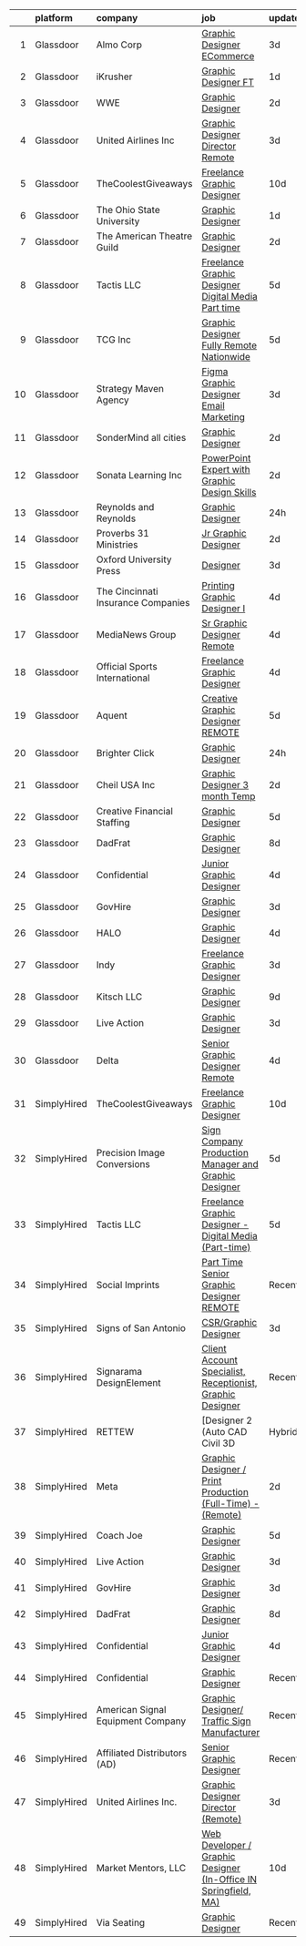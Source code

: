 

|    | platform    | company                            | job                                                                                                                                                                                                                                                                                                                                                                                                                                                                                                                                                                                                                                                                                                                                                                                                                                                                                                    | update_time   | location          |
|---:|:------------|:-----------------------------------|:-------------------------------------------------------------------------------------------------------------------------------------------------------------------------------------------------------------------------------------------------------------------------------------------------------------------------------------------------------------------------------------------------------------------------------------------------------------------------------------------------------------------------------------------------------------------------------------------------------------------------------------------------------------------------------------------------------------------------------------------------------------------------------------------------------------------------------------------------------------------------------------------------------|:--------------|:------------------|
|  1 | Glassdoor   | Almo Corp                          | [Graphic Designer   ECommerce](https://www.glassdoor.com/partner/jobListing.htm?pos=119&ao=1136043&s=58&guid=00000183309282efbf734ffc6b00e492&src=GD_JOB_AD&t=SR&vt=w&ea=1&cs=1_4bd82178&cb=1662967252924&jobListingId=1008126897105&jrtk=3-0-1gco950ohjc8k801-1gco950p3grhv800-0e302ce1e6de86d5-)                                                                                                                                                                                                                                                                                                                                                                                                                                                                                                                                                                                                     | 3d            | Remote            |
|  2 | Glassdoor   | iKrusher                           | [Graphic Designer  FT ](https://www.glassdoor.com/partner/jobListing.htm?pos=127&ao=1136043&s=58&guid=00000183309282efbf734ffc6b00e492&src=GD_JOB_AD&t=SR&vt=w&ea=1&cs=1_e920cce0&cb=1662967252924&jobListingId=1008130680514&jrtk=3-0-1gco950ohjc8k801-1gco950p3grhv800-c3f20e60e0bba698-)                                                                                                                                                                                                                                                                                                                                                                                                                                                                                                                                                                                                            | 1d            | Arcadia, CA       |
|  3 | Glassdoor   | WWE                                | [Graphic Designer](https://www.glassdoor.com/partner/jobListing.htm?pos=120&ao=1136043&s=58&guid=00000183309282efbf734ffc6b00e492&src=GD_JOB_AD&t=SR&vt=w&cs=1_3f42b5ac&cb=1662967252924&jobListingId=1008129766593&jrtk=3-0-1gco950ohjc8k801-1gco950p3grhv800-34daa4a4c1f50bd1-)                                                                                                                                                                                                                                                                                                                                                                                                                                                                                                                                                                                                                      | 2d            | Stamford, CT      |
|  4 | Glassdoor   | United Airlines Inc                | [Graphic Designer Director  Remote ](https://www.glassdoor.com/partner/jobListing.htm?pos=129&ao=1136043&s=58&guid=00000183309282efbf734ffc6b00e492&src=GD_JOB_AD&t=SR&vt=w&ea=1&cs=1_f30040d7&cb=1662967252925&jobListingId=1008126785688&jrtk=3-0-1gco950ohjc8k801-1gco950p3grhv800-61dac0214bc1aa61-)                                                                                                                                                                                                                                                                                                                                                                                                                                                                                                                                                                                               | 3d            | Albuquerque, NM   |
|  5 | Glassdoor   | TheCoolestGiveaways                | [Freelance Graphic Designer](https://www.glassdoor.com/partner/jobListing.htm?pos=104&ao=1136043&s=58&guid=00000183309282efbf734ffc6b00e492&src=GD_JOB_AD&t=SR&vt=w&ea=1&cs=1_dc3e471c&cb=1662967252923&jobListingId=1008112220205&jrtk=3-0-1gco950ohjc8k801-1gco950p3grhv800-eb74c74bdc3c100c-)                                                                                                                                                                                                                                                                                                                                                                                                                                                                                                                                                                                                       | 10d           | Remote            |
|  6 | Glassdoor   | The Ohio State University          | [Graphic Designer](https://www.glassdoor.com/partner/jobListing.htm?pos=114&ao=1136043&s=58&guid=00000183309282efbf734ffc6b00e492&src=GD_JOB_AD&t=SR&vt=w&cs=1_ee7c6b27&cb=1662967252923&jobListingId=1008130675261&jrtk=3-0-1gco950ohjc8k801-1gco950p3grhv800-06acaef02a608b48-)                                                                                                                                                                                                                                                                                                                                                                                                                                                                                                                                                                                                                      | 1d            | Columbus, OH      |
|  7 | Glassdoor   | The American Theatre Guild         | [Graphic Designer](https://www.glassdoor.com/partner/jobListing.htm?pos=121&ao=1136043&s=58&guid=00000183309282efbf734ffc6b00e492&src=GD_JOB_AD&t=SR&vt=w&ea=1&cs=1_e85b1677&cb=1662967252924&jobListingId=1008129769618&jrtk=3-0-1gco950ohjc8k801-1gco950p3grhv800-6732b8feaf8dfaac-)                                                                                                                                                                                                                                                                                                                                                                                                                                                                                                                                                                                                                 | 2d            | Remote            |
|  8 | Glassdoor   | Tactis LLC                         | [Freelance Graphic Designer   Digital Media  Part time ](https://www.glassdoor.com/partner/jobListing.htm?pos=122&ao=1136043&s=58&guid=00000183309282efbf734ffc6b00e492&src=GD_JOB_AD&t=SR&vt=w&ea=1&cs=1_3c5c15f7&cb=1662967252924&jobListingId=1008120800389&jrtk=3-0-1gco950ohjc8k801-1gco950p3grhv800-025c28264acae00c-)                                                                                                                                                                                                                                                                                                                                                                                                                                                                                                                                                                           | 5d            | Remote            |
|  9 | Glassdoor   | TCG  Inc                           | [Graphic Designer  Fully Remote  Nationwide ](https://www.glassdoor.com/partner/jobListing.htm?pos=123&ao=1136043&s=58&guid=00000183309282efbf734ffc6b00e492&src=GD_JOB_AD&t=SR&vt=w&ea=1&cs=1_63144f2b&cb=1662967252924&jobListingId=1008121486852&jrtk=3-0-1gco950ohjc8k801-1gco950p3grhv800-5c16f51c8a98395e-)                                                                                                                                                                                                                                                                                                                                                                                                                                                                                                                                                                                      | 5d            | Remote            |
| 10 | Glassdoor   | Strategy Maven Agency              | [Figma Graphic Designer  Email Marketing ](https://www.glassdoor.com/partner/jobListing.htm?pos=116&ao=1136043&s=58&guid=00000183309282efbf734ffc6b00e492&src=GD_JOB_AD&t=SR&vt=w&ea=1&cs=1_4b52f51a&cb=1662967252924&jobListingId=1008126072724&jrtk=3-0-1gco950ohjc8k801-1gco950p3grhv800-a9954ce578886669-)                                                                                                                                                                                                                                                                                                                                                                                                                                                                                                                                                                                         | 3d            | Remote            |
| 11 | Glassdoor   | SonderMind  all cities             | [Graphic Designer](https://www.glassdoor.com/partner/jobListing.htm?pos=113&ao=1136043&s=58&guid=00000183309282efbf734ffc6b00e492&src=GD_JOB_AD&t=SR&vt=w&cs=1_e6851820&cb=1662967252923&jobListingId=1008129404611&jrtk=3-0-1gco950ohjc8k801-1gco950p3grhv800-3ee632c2e5c4566d-)                                                                                                                                                                                                                                                                                                                                                                                                                                                                                                                                                                                                                      | 2d            | Denver, CO        |
| 12 | Glassdoor   | Sonata Learning  Inc               | [PowerPoint Expert with Graphic Design Skills](https://www.glassdoor.com/partner/jobListing.htm?pos=112&ao=1136043&s=58&guid=00000183309282efbf734ffc6b00e492&src=GD_JOB_AD&t=SR&vt=w&ea=1&cs=1_5aedee68&cb=1662967252923&jobListingId=1008129034862&jrtk=3-0-1gco950ohjc8k801-1gco950p3grhv800-7e7ae7d575504924-)                                                                                                                                                                                                                                                                                                                                                                                                                                                                                                                                                                                     | 2d            | Remote            |
| 13 | Glassdoor   | Reynolds and Reynolds              | [Graphic Designer](https://www.glassdoor.com/partner/jobListing.htm?pos=124&ao=1136043&s=58&guid=00000183309282efbf734ffc6b00e492&src=GD_JOB_AD&t=SR&vt=w&cs=1_ac0fb720&cb=1662967252924&jobListingId=1008131594101&jrtk=3-0-1gco950ohjc8k801-1gco950p3grhv800-ca704e8f840a9b71-)                                                                                                                                                                                                                                                                                                                                                                                                                                                                                                                                                                                                                      | 24h           | Celina, OH        |
| 14 | Glassdoor   | Proverbs 31 Ministries             | [Jr  Graphic Designer](https://www.glassdoor.com/partner/jobListing.htm?pos=115&ao=1136043&s=58&guid=00000183309282efbf734ffc6b00e492&src=GD_JOB_AD&t=SR&vt=w&ea=1&cs=1_46d0bea4&cb=1662967252924&jobListingId=1008128673321&jrtk=3-0-1gco950ohjc8k801-1gco950p3grhv800-c85c2c9411ae009b-)                                                                                                                                                                                                                                                                                                                                                                                                                                                                                                                                                                                                             | 2d            | Matthews, NC      |
| 15 | Glassdoor   | Oxford University Press            | [Designer](https://www.glassdoor.com/partner/jobListing.htm?pos=108&ao=1136043&s=58&guid=00000183309282efbf734ffc6b00e492&src=GD_JOB_AD&t=SR&vt=w&cs=1_1d052a57&cb=1662967252923&jobListingId=1008126674819&jrtk=3-0-1gco950ohjc8k801-1gco950p3grhv800-5d9c4bc569d24837-)                                                                                                                                                                                                                                                                                                                                                                                                                                                                                                                                                                                                                              | 3d            | New York, NY      |
| 16 | Glassdoor   | The Cincinnati Insurance Companies | [Printing   Graphic Designer I](https://www.glassdoor.com/partner/jobListing.htm?pos=118&ao=1136043&s=58&guid=00000183309282efbf734ffc6b00e492&src=GD_JOB_AD&t=SR&vt=w&cs=1_4b1d27c5&cb=1662967252924&jobListingId=1008123805625&jrtk=3-0-1gco950ohjc8k801-1gco950p3grhv800-69ce7fc7c1c0c51f-)                                                                                                                                                                                                                                                                                                                                                                                                                                                                                                                                                                                                         | 4d            | Fairfield, OH     |
| 17 | Glassdoor   | MediaNews Group                    | [Sr  Graphic Designer  Remote ](https://www.glassdoor.com/partner/jobListing.htm?pos=106&ao=1136043&s=58&guid=00000183309282efbf734ffc6b00e492&src=GD_JOB_AD&t=SR&vt=w&ea=1&cs=1_17e0948f&cb=1662967252923&jobListingId=1008124054960&jrtk=3-0-1gco950ohjc8k801-1gco950p3grhv800-ce7eac938d021409-)                                                                                                                                                                                                                                                                                                                                                                                                                                                                                                                                                                                                    | 4d            | Sheboygan, WI     |
| 18 | Glassdoor   | Official Sports International      | [Freelance Graphic Designer](https://www.glassdoor.com/partner/jobListing.htm?pos=126&ao=1136043&s=58&guid=00000183309282efbf734ffc6b00e492&src=GD_JOB_AD&t=SR&vt=w&ea=1&cs=1_8c08bd58&cb=1662967252924&jobListingId=1008123864431&jrtk=3-0-1gco950ohjc8k801-1gco950p3grhv800-f7541fdc65ee0127-)                                                                                                                                                                                                                                                                                                                                                                                                                                                                                                                                                                                                       | 4d            | Remote            |
| 19 | Glassdoor   | Aquent                             | [Creative Graphic Designer   REMOTE](https://www.glassdoor.com/partner/jobListing.htm?pos=103&ao=1110586&s=58&guid=00000183309282efbf734ffc6b00e492&src=GD_JOB_AD&t=SR&vt=w&cs=1_719c113d&cb=1662967252922&jobListingId=1008121287490&cpc=2CAED5C921A5F994&jrtk=3-0-1gco950ohjc8k801-1gco950p3grhv800-f82d54cdd6eebdc3--6NYlbfkN0DMrcEu7yrtATojKJA7cEzGQ3FdRGWLh0CZQInL4ECGI9gD0Wolx9R2EDT7B77c2cQrmbkUFXy7nGAr5PvVIZVW6_mvVP-l1muXi1Go6q2KKpmnytCKf_R-m4nfPhHaHJqQrI_6Q8V1EZfF6pBbCotJnhkDVOb91HN8QagCp3Z40t_bHTqWcGr7K98lnmCxU7At7qF0IqcltyX5jW1toWP1tzzBkzQywo3SjHUdVb9Z4sCc4lk6WXlrW_0SASP7QJp49944cPJKxXY1K6aymLSXJxXJxMgelIi_0k-RzYG8os4Abh0sK7kGUxgWk4vWorlvSnVmZtFaaNA-UbHw9szlS15ZTo7GT-oXI1yxOcU1ZCwo9f2eX7Iud75lN7dflBQfl_gptKDrwd1Z-wyu0dN-tDnFzzzIx0dd2BvEVMY_qiHRx4tH4aIghhQKR7HEg-w9T1AKV6EQKqPJcG2JkQdmIWKVdcVJKPM%3D)                                                                 | 5d            | Remote            |
| 20 | Glassdoor   | Brighter Click                     | [Graphic Designer](https://www.glassdoor.com/partner/jobListing.htm?pos=107&ao=1136043&s=58&guid=00000183309282efbf734ffc6b00e492&src=GD_JOB_AD&t=SR&vt=w&ea=1&cs=1_9a914cd9&cb=1662967252923&jobListingId=1008131608625&jrtk=3-0-1gco950ohjc8k801-1gco950p3grhv800-b8b3bf8de9f8c999-)                                                                                                                                                                                                                                                                                                                                                                                                                                                                                                                                                                                                                 | 24h           | Remote            |
| 21 | Glassdoor   | Cheil USA Inc                      | [Graphic Designer   3 month Temp](https://www.glassdoor.com/partner/jobListing.htm?pos=117&ao=1136043&s=58&guid=00000183309282efbf734ffc6b00e492&src=GD_JOB_AD&t=SR&vt=w&ea=1&cs=1_85987390&cb=1662967252924&jobListingId=1008128879237&jrtk=3-0-1gco950ohjc8k801-1gco950p3grhv800-3406926c4e5f53f5-)                                                                                                                                                                                                                                                                                                                                                                                                                                                                                                                                                                                                  | 2d            | New York, NY      |
| 22 | Glassdoor   | Creative Financial Staffing        | [Graphic Designer](https://www.glassdoor.com/partner/jobListing.htm?pos=102&ao=1110586&s=58&guid=00000183309282efbf734ffc6b00e492&src=GD_JOB_AD&t=SR&vt=w&cs=1_30bddcf3&cb=1662967252922&jobListingId=1008121464424&cpc=F4EED0218A761C36&jrtk=3-0-1gco950ohjc8k801-1gco950p3grhv800-f362182cf3c01c8e--6NYlbfkN0AyIsnDczwcVDFrYpf5kat3hxWjSi6qx3YGCfJB8v0u0roYrISoV_-vLBimF2mj67B-71ZWKnTMwyeqjdDCZcjv3DPf-rhpwyuyYHea7l3bOc_ls43zoRHPRQiRn-zSMmXzuWXWclzWih6vBN33hYruwIzcIweyFijiurT6d1R15aJjRF66RDF1O-Y1EkkORBl0gytp36NyTdhIuz76SaeC_8qlneX5qzWIP1BrSqsWb40Hf39BtNRO9gPTCMFPnBVbH_ODFhQfQI5doDjv5ZLwqoZg_1BBWGmObaZMaYzdtFVqT--J-vR8xm7wg-syR15eXNWOdePpkCgDsHtGY9SRYxNpFInN9Up56F8_3eMa2olaMmlfS2nwhFleCj192gVc1YnbEbcCTEP81oH42Gsi-mmipXr1e14FpMdlJ-lD7g1ETKm9LS1vEl4FwAzU3orUYnCigl3RSfxEBnY8JiotHitAsaUtQbh0zWcCZLn8NgsoWcd7sDvrbs8GiEkp8HOBu8SO8JcAh8QFte3TH5QRIkV4ByaRO6mhryIGnu-JjWrLvPH1oHHV) | 5d            | Houston, TX       |
| 23 | Glassdoor   | DadFrat                            | [Graphic Designer](https://www.glassdoor.com/partner/jobListing.htm?pos=125&ao=1136043&s=58&guid=00000183309282efbf734ffc6b00e492&src=GD_JOB_AD&t=SR&vt=w&ea=1&cs=1_44e36d11&cb=1662967252924&jobListingId=1008115427926&jrtk=3-0-1gco950ohjc8k801-1gco950p3grhv800-51e25d26853c7c9b-)                                                                                                                                                                                                                                                                                                                                                                                                                                                                                                                                                                                                                 | 8d            | Remote            |
| 24 | Glassdoor   | Confidential                       | [Junior Graphic Designer](https://www.glassdoor.com/partner/jobListing.htm?pos=101&ao=1110586&s=58&guid=00000183309282efbf734ffc6b00e492&src=GD_JOB_AD&t=SR&vt=w&ea=1&cs=1_a10d1e06&cb=1662967252922&jobListingId=1008123210648&cpc=9908D8D4413DBB8A&jrtk=3-0-1gco950ohjc8k801-1gco950p3grhv800-1c9bcc33ad70421a--6NYlbfkN0AmqJ7AeIJ-lTJls7-mD9_KSTPy0ij-obPvjuKKTWlFkFGwi8c4YOI6u9tlvvE_CANVAuYsa4MGbQCoUNwgazspWIyOIgvYTkzgxQCewe3cHs7vwCiBJEq8D-jmXSC9bk0IAR38RyOs8EEjSoQbt_Yqe5zWg8lIwNIaAsrPXdWpz1b6XpT0vlrd8EOasXuCXJh1sVkNx2QIhv74nx_aYOtQBawn8ZLqdJ3UAHeG6j-fTISVCjoqBBb1NjlWWrczvjCvQy2yBi8JfDTmMW_cOspHC1F__4eMBUtq4jVGwbO4vqjEmqoBvNiOSpHv_GrxAONmr4cY6q-Vb-8NSaPPmrSklhWAMM-aWsiMdO9vR1buoSD8uj2rOFWEpTPk7XjPpn6Lujau-VPPhBArabPrR5dS2XJqiN4Si4kiSXj33NDzjO6F3GjINFGX-Ak5xZpWfnY04c54u_L1mgODWiLWXWnyhDy4EMPt8ofcIHLASNbgiOEmiIHFi3_UckNnPYFEyKY%3D)                                       | 4d            | Remote            |
| 25 | Glassdoor   | GovHire                            | [Graphic Designer](https://www.glassdoor.com/partner/jobListing.htm?pos=110&ao=1136043&s=58&guid=00000183309282efbf734ffc6b00e492&src=GD_JOB_AD&t=SR&vt=w&ea=1&cs=1_6c50e3bf&cb=1662967252923&jobListingId=1008126803800&jrtk=3-0-1gco950ohjc8k801-1gco950p3grhv800-1ada257badf5b5de-)                                                                                                                                                                                                                                                                                                                                                                                                                                                                                                                                                                                                                 | 3d            | Remote            |
| 26 | Glassdoor   | HALO                               | [Graphic Designer](https://www.glassdoor.com/partner/jobListing.htm?pos=130&ao=1136043&s=58&guid=00000183309282efbf734ffc6b00e492&src=GD_JOB_AD&t=SR&vt=w&ea=1&cs=1_9c3dc55f&cb=1662967252925&jobListingId=1008123572156&jrtk=3-0-1gco950ohjc8k801-1gco950p3grhv800-90c967a6b6f02973-)                                                                                                                                                                                                                                                                                                                                                                                                                                                                                                                                                                                                                 | 4d            | Remote            |
| 27 | Glassdoor   | Indy                               | [Freelance Graphic Designer](https://www.glassdoor.com/partner/jobListing.htm?pos=109&ao=1136043&s=58&guid=00000183309282efbf734ffc6b00e492&src=GD_JOB_AD&t=SR&vt=w&ea=1&cs=1_9297143e&cb=1662967252923&jobListingId=1008126044239&jrtk=3-0-1gco950ohjc8k801-1gco950p3grhv800-8e21500441368e7c-)                                                                                                                                                                                                                                                                                                                                                                                                                                                                                                                                                                                                       | 3d            | Remote            |
| 28 | Glassdoor   | Kitsch LLC                         | [Graphic Designer](https://www.glassdoor.com/partner/jobListing.htm?pos=111&ao=1136043&s=58&guid=00000183309282efbf734ffc6b00e492&src=GD_JOB_AD&t=SR&vt=w&ea=1&cs=1_a5bda06a&cb=1662967252923&jobListingId=1008115181433&jrtk=3-0-1gco950ohjc8k801-1gco950p3grhv800-9e2ee0675d748546-)                                                                                                                                                                                                                                                                                                                                                                                                                                                                                                                                                                                                                 | 9d            | Remote            |
| 29 | Glassdoor   | Live Action                        | [Graphic Designer](https://www.glassdoor.com/partner/jobListing.htm?pos=128&ao=1136043&s=58&guid=00000183309282efbf734ffc6b00e492&src=GD_JOB_AD&t=SR&vt=w&ea=1&cs=1_7d10f73c&cb=1662967252925&jobListingId=1008125979364&jrtk=3-0-1gco950ohjc8k801-1gco950p3grhv800-a3b3f081fa79c96e-)                                                                                                                                                                                                                                                                                                                                                                                                                                                                                                                                                                                                                 | 3d            | Remote            |
| 30 | Glassdoor   | Delta                              | [Senior Graphic Designer  Remote ](https://www.glassdoor.com/partner/jobListing.htm?pos=105&ao=1136043&s=58&guid=00000183309282efbf734ffc6b00e492&src=GD_JOB_AD&t=SR&vt=w&ea=1&cs=1_5a0f1721&cb=1662967252923&jobListingId=1008123270816&jrtk=3-0-1gco950ohjc8k801-1gco950p3grhv800-105f4fb00fddf959-)                                                                                                                                                                                                                                                                                                                                                                                                                                                                                                                                                                                                 | 4d            | Saint Joseph, MO  |
| 31 | SimplyHired | TheCoolestGiveaways                | [Freelance Graphic Designer](https://www.simplyhired.com/job/RLeVriDFQ-0N3S_bXsJCIexmjRXoQ3XP0WH5-IiM4cMpTwLU6dm8JQ?q=graphic+designer)                                                                                                                                                                                                                                                                                                                                                                                                                                                                                                                                                                                                                                                                                                                                                                | 10d           | Remote            |
| 32 | SimplyHired | Precision Image Conversions        | [Sign Company Production Manager and Graphic Designer](https://www.simplyhired.com/job/DigDWo09X4eiIfIR57P_R2PvtUsXoLVLQ-QHxv-MfS5agHtQ6Pwi_w?q=graphic+designer)                                                                                                                                                                                                                                                                                                                                                                                                                                                                                                                                                                                                                                                                                                                                      | 5d            | Tulsa, OK         |
| 33 | SimplyHired | Tactis LLC                         | [Freelance Graphic Designer - Digital Media (Part-time)](https://www.simplyhired.com/job/tz1D_bh99Tqf1UUpFlcA99BnkbmmgaIjDldksQ54RF1_pXXGY5_yHQ?q=graphic+designer)                                                                                                                                                                                                                                                                                                                                                                                                                                                                                                                                                                                                                                                                                                                                    | 5d            | Remote            |
| 34 | SimplyHired | Social Imprints                    | [Part Time Senior Graphic Designer REMOTE](https://www.simplyhired.com/job/-zvFLBpSZsjrGLrKqmMI4i2VH5-GlD9yud5bcwzox6-3mdu-ZL9olg?q=graphic+designer)                                                                                                                                                                                                                                                                                                                                                                                                                                                                                                                                                                                                                                                                                                                                                  | Recently      | Remote            |
| 35 | SimplyHired | Signs of San Antonio               | [CSR/Graphic Designer](https://www.simplyhired.com/job/99290aO-GmdtUbP7icbzkU5ufFvog5KU6XDJCdG8M2igvu9kzTtskQ?q=graphic+designer)                                                                                                                                                                                                                                                                                                                                                                                                                                                                                                                                                                                                                                                                                                                                                                      | 3d            | San Antonio, TX   |
| 36 | SimplyHired | Signarama DesignElement            | [Client Account Specialist, Receptionist, Graphic Designer](https://www.simplyhired.com/job/B1gobJZCOtPOxE4lS80CiEJfY6aV2IEIIiAVbtK0Mhojnmx8HiXNjQ?q=graphic+designer)                                                                                                                                                                                                                                                                                                                                                                                                                                                                                                                                                                                                                                                                                                                                 | Recently      | Raleigh, NC       |
| 37 | SimplyHired | RETTEW                             | [Designer 2 (Auto CAD Civil 3D |Hybrid | Sign On Bonus)](https://www.simplyhired.com/job/3pek8Sdjv2IQVaGMEn_8cbSmYH0FekHiEaxQk69Jhr48Xk5NY0oGMg?q=graphic+designer)                                                                                                                                                                                                                                                                                                                                                                                                                                                                                                                                                                                                                                                                                                                                    | Recently      | Mechanicsburg, PA |
| 38 | SimplyHired | Meta                               | [Graphic Designer / Print Production (Full-Time) - (Remote)](https://www.simplyhired.com/job/eLFQ-hQ1s7wjs2I_UZSKgJEXV5degMkQf-b3Q-2y7XYYV7ouLN3v8A?q=graphic+designer)                                                                                                                                                                                                                                                                                                                                                                                                                                                                                                                                                                                                                                                                                                                                | 2d            | Gulfport, MS      |
| 39 | SimplyHired | Coach Joe                          | [Graphic Designer](https://www.simplyhired.com/job/CmTJ_nVmX2esxY3QjUxhsKbekDKlZabY7qv9Tg-MXso11WAw8Hmi-Q?q=graphic+designer)                                                                                                                                                                                                                                                                                                                                                                                                                                                                                                                                                                                                                                                                                                                                                                          | 5d            | San Diego, CA     |
| 40 | SimplyHired | Live Action                        | [Graphic Designer](https://www.simplyhired.com/job/QJQiMCfLosNvlfrvaydZaoHwgn7jUWH9e6l94G7lqnMrBqnF333qtQ?q=graphic+designer)                                                                                                                                                                                                                                                                                                                                                                                                                                                                                                                                                                                                                                                                                                                                                                          | 3d            | Remote            |
| 41 | SimplyHired | GovHire                            | [Graphic Designer](https://www.simplyhired.com/job/m3aJzET86Pj6u1hvN7Zwxzp-YIgCr4giEJTJhMu4bfkc83nO15yxqA?q=graphic+designer)                                                                                                                                                                                                                                                                                                                                                                                                                                                                                                                                                                                                                                                                                                                                                                          | 3d            | Remote            |
| 42 | SimplyHired | DadFrat                            | [Graphic Designer](https://www.simplyhired.com/job/jGWKRCk8dPzEIzcfHdsRu5NhHk_xSpndIr6ZxiTFa2_GbGbJewBzsQ?q=graphic+designer)                                                                                                                                                                                                                                                                                                                                                                                                                                                                                                                                                                                                                                                                                                                                                                          | 8d            | Remote            |
| 43 | SimplyHired | Confidential                       | [Junior Graphic Designer](https://www.simplyhired.com/job/KigLkjTejebvxJ97pec1Qe7VV_yaoMPoYGWSiWF_-l1MDhchAM3Sng?q=graphic+designer)                                                                                                                                                                                                                                                                                                                                                                                                                                                                                                                                                                                                                                                                                                                                                                   | 4d            | Remote            |
| 44 | SimplyHired | Confidential                       | [Graphic Designer](https://www.simplyhired.com/job/pVdUHApoEx3LvoC13gnJY5MrajfPOihbefKaIFcwocsjZVLn-NokgA?q=graphic+designer)                                                                                                                                                                                                                                                                                                                                                                                                                                                                                                                                                                                                                                                                                                                                                                          | Recently      | San Antonio, TX   |
| 45 | SimplyHired | American Signal Equipment Company  | [Graphic Designer/ Traffic Sign Manufacturer](https://www.simplyhired.com/job/j6CGwDigFeR-clpEzqy0pT_eKThxnxfraQHS2QWmo8cnixGrIbJjVw?q=graphic+designer)                                                                                                                                                                                                                                                                                                                                                                                                                                                                                                                                                                                                                                                                                                                                               | Recently      | San Antonio, TX   |
| 46 | SimplyHired | Affiliated Distributors (AD)       | [Senior Graphic Designer](https://www.simplyhired.com/job/2Okk0FHzIFcoC59wSRzKyheTAwbVrYtbAZkWdFeP4mSbQlR3aw2kPA?q=graphic+designer)                                                                                                                                                                                                                                                                                                                                                                                                                                                                                                                                                                                                                                                                                                                                                                   | Recently      | Wayne, PA         |
| 47 | SimplyHired | United Airlines Inc.               | [Graphic Designer Director (Remote)](https://www.simplyhired.com/job/pl6nm4mZsNkJ6Vv7T3-f7VAfae7vLGG_AOjOpun9Q5o-LtIueyzOBw?q=graphic+designer)                                                                                                                                                                                                                                                                                                                                                                                                                                                                                                                                                                                                                                                                                                                                                        | 3d            | Albuquerque, NM   |
| 48 | SimplyHired | Market Mentors, LLC                | [Web Developer / Graphic Designer (In-Office IN Springfield, MA)](https://www.simplyhired.com/job/AAmzSRc2gvhCwsUkgB1M2F2YeaLLepAmGf4YDI6M9RGjKvKat4p4Rw?q=graphic+designer)                                                                                                                                                                                                                                                                                                                                                                                                                                                                                                                                                                                                                                                                                                                           | 10d           | Hartford, CT      |
| 49 | SimplyHired | Via Seating                        | [Graphic Designer](https://www.simplyhired.com/job/pZcf8eYYEkG9QL-L8Hyz3dGVM8bgAexFW6PqavwYJDTI1E5KI_BvJA?q=graphic+designer)                                                                                                                                                                                                                                                                                                                                                                                                                                                                                                                                                                                                                                                                                                                                                                          | Recently      | Sparks, NV        |